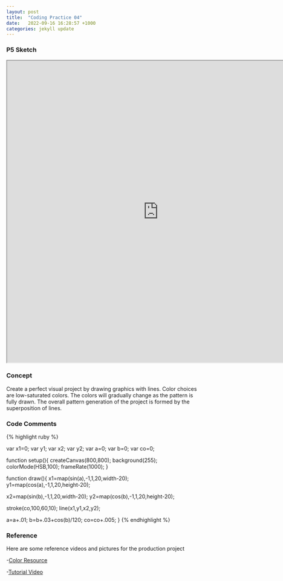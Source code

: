 ```yaml
---
layout: post
title:  "Coding Practice 04"
date:   2022-09-16 16:28:57 +1000
categories: jekyll update
---
```

### P5 Sketch
<iframe width=800 height=800 src="https://editor.p5js.org/GuiGui0v0/full/MLtknlFC3"></iframe>

### Concept  
Create a perfect visual project by drawing graphics with lines. Color choices are low-saturated colors. The colors will gradually change as the pattern is fully drawn. The overall pattern generation of the project is formed by the superposition of lines.

### Code Comments

{% highlight ruby %}

var x1=0;
var y1;
var x2;
var y2;
var a=0;
var b=0;
var co=0;

function setup(){
  createCanvas(800,800);
  background(255);
  colorMode(HSB,100);
  frameRate(1000);
}

function draw(){
  x1=map(sin(a),-1,1,20,width-20);
  y1=map(cos(a),-1,1,20,height-20);
  
  x2=map(sin(b),-1,1,20,width-20);
  y2=map(cos(b),-1,1,20,height-20);
  
  stroke(co,100,60,10);
  line(x1,y1,x2,y2);
  
  a=a+.01;
  b=b+.03+cos(b)/120;
  co=co+.005;
}
{% endhighlight %}

### Reference
Here are some reference videos and pictures for the production project

-[Color Resource](https://www.w3schools.com/colors/colors_groups.asp)

-[Tutorial Video](https://www.youtube.com/watch?v=9LLFt80_unY&list=PLA4rGu8NPxE_VigzfGujzrJf9LZv7tx_I&index=14)

